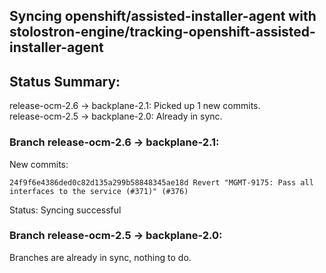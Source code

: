 ## Syncing openshift/assisted-installer-agent with stolostron-engine/tracking-openshift-assisted-installer-agent

## Status Summary:

release-ocm-2.6 -> backplane-2.1: Picked up 1 new commits.  
release-ocm-2.5 -> backplane-2.0: Already in sync.  

### Branch release-ocm-2.6 -> backplane-2.1:

New commits:

```
24f9f6e4386ded0c82d135a299b58848345ae18d Revert "MGMT-9175: Pass all interfaces to the service (#371)" (#376)
```

Status: Syncing successful

### Branch release-ocm-2.5 -> backplane-2.0:

Branches are already in sync, nothing to do.

